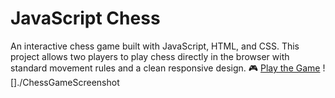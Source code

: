 # JavaScript Chess
An interactive chess game built with JavaScript, HTML, and CSS. 
This project allows two players to play chess directly in the browser with standard movement rules and a clean responsive design.
🎮 [Play the Game](https://xritchie91.github.io/ChessGame.js/)
![]./ChessGameScreenshot
